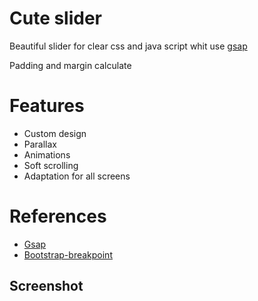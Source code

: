# Cute slider 

Beautiful slider for clear css and java script whit use [gsap](https://greensock.com/gsap/) 


Padding and margin calculate 


# Features
- Сustom design 
- Parallax
- Animations
- Soft scrolling
- Adaptation for all screens


# References
- [Gsap](https://greensock.com/gsap/)
- [Bootstrap-breakpoint](https://getbootstrap.com/docs/4.6/getting-started/introduction/)


## Screenshot




